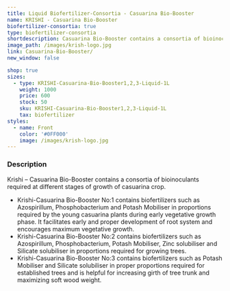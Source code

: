 ```yaml
---
title: Liquid Biofertilizer-Consortia - Casuarina Bio-Booster
name: KRISHI - Casuarina Bio-Booster
biofertilizer-consortia: true
type: biofertilizer-consortia
shortdescription: Casuarina Bio-Booster contains a consortia of bioinoculants
image_path: /images/krish-logo.jpg
link: Casuarina-Bio-Booster/
new_window: false

shop: true
sizes:
  - type: KRISHI-Casuarina-Bio-Booster1,2,3-Liquid-1L
    weight: 1000
    price: 600
    stock: 50
    sku: KRISHI-Casuarina-Bio-Booster1,2,3-Liquid-1L
    tax: biofertilizer
styles:
  - name: Front
    color: '#0FF000'
    image: /images/krish-logo.jpg
---
```

### Description
Krishi – Casuarina Bio-Booster contains a consortia of bioinoculants required at different stages of growth of casuarina crop.
- Krishi-Casuarina Bio-Booster No:1 contains biofertilizers such as Azospirillum, Phosphobacterium and Potash Mobiliser in proportions required by the young casuarina plants during early vegetative growth phase. It facilitates early and proper development of root system and encourages maximum vegetative growth.
- Krishi-Casuarina Bio-Booster No:2 contains biofertilizers such as Azospirillum, Phosphobacterium, Potash Mobiliser, Zinc solubiliser and Silicate solubiliser in proportions required for growing trees.
- Krishi-Casuarina Bio-Booster No:3 contains biofertilizers such as Potash Mobiliser and Silicate solubiliser in proper proportions required for established trees and is helpful for increasing girth of tree trunk and maximizing soft wood weight.